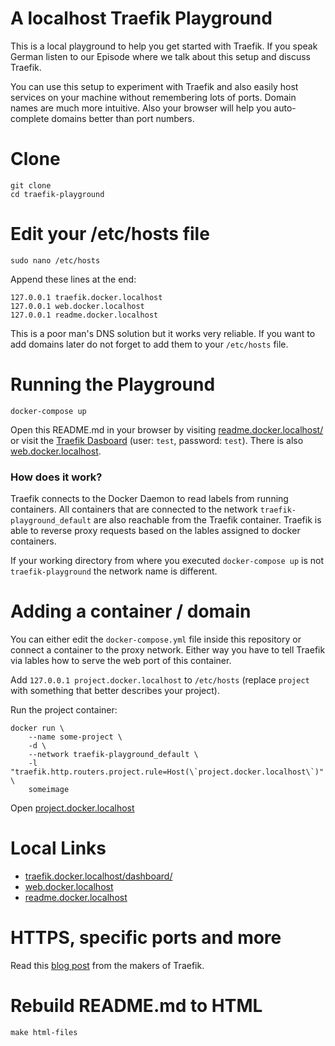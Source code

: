 A localhost Traefik Playground
===

This is a local playground to help you get started with Traefik. If you speak German listen to our Episode where we talk about this setup and discuss Traefik.

You can use this setup to experiment with Traefik and also easily host services on your machine without remembering lots of ports. Domain names are much more intuitive. Also your browser will help you auto-complete domains better than port numbers. 

# Clone

```
git clone
cd traefik-playground
```

# Edit your /etc/hosts file

`sudo nano /etc/hosts`

Append these lines at the end:

```
127.0.0.1 traefik.docker.localhost
127.0.0.1 web.docker.localhost
127.0.0.1 readme.docker.localhost
```

This is a poor man's DNS solution but it works very reliable. If you want to add domains later do not forget to add them to your `/etc/hosts` file.

# Running the Playground

```
docker-compose up
```

Open this README.md in your browser by visiting [readme.docker.localhost/](http://readme.docker.localhost/) or visit the [Traefik Dasboard](http://traefik.docker.localhost/dashboard/) (user: `test`, password: `test`). There is also [web.docker.localhost](http://web.docker.localhost/).

### How does it work?

Traefik connects to the Docker Daemon to read labels from running containers. All containers that are connected to the network `traefik-playground_default` are also reachable from the Traefik container. Traefik is able to reverse proxy requests based on the lables assigned to docker containers. 

If your working directory from where you executed `docker-compose up` is not `traefik-playground` the network name is different. 

# Adding a container / domain

You can either edit the `docker-compose.yml` file inside this repository or connect a container to the proxy network. Either way you have to tell Traefik via lables how to serve the web port of this container.

Add `127.0.0.1 project.docker.localhost` to `/etc/hosts` (replace `project` with something that better describes your project).

Run the project container:

```
docker run \
    --name some-project \
    -d \
    --network traefik-playground_default \
    -l "traefik.http.routers.project.rule=Host(\`project.docker.localhost\`)" \
    someimage
```

Open [project.docker.localhost](http://project.docker.localhost)


# Local Links

- [traefik.docker.localhost/dashboard/](http://traefik.docker.localhost/dashboard/)
- [web.docker.localhost](http://web.docker.localhost/)
- [readme.docker.localhost](http://readme.docker.localhost/)

# HTTPS, specific ports and more

Read this [blog post](https://blog.containo.us/traefik-2-0-docker-101-fc2893944b9d) from the makers of Traefik.


# Rebuild README.md to HTML

```
make html-files
```